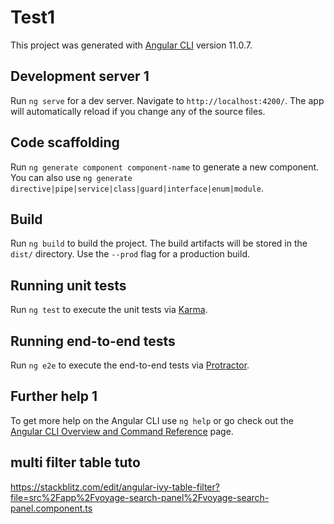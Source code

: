 # Test1

This project was generated with [Angular CLI](https://github.com/angular/angular-cli) version 11.0.7.

## Development server 1

Run `ng serve` for a dev server. Navigate to `http://localhost:4200/`. The app will automatically reload if you change any of the source files.

## Code scaffolding

Run `ng generate component component-name` to generate a new component. You can also use `ng generate directive|pipe|service|class|guard|interface|enum|module`.

## Build

Run `ng build` to build the project. The build artifacts will be stored in the `dist/` directory. Use the `--prod` flag for a production build.

## Running unit tests

Run `ng test` to execute the unit tests via [Karma](https://karma-runner.github.io).

## Running end-to-end tests

Run `ng e2e` to execute the end-to-end tests via [Protractor](http://www.protractortest.org/).

## Further help 1

To get more help on the Angular CLI use `ng help` or go check out the [Angular CLI Overview and Command Reference](https://angular.io/cli) page.

## multi filter table tuto
https://stackblitz.com/edit/angular-ivy-table-filter?file=src%2Fapp%2Fvoyage-search-panel%2Fvoyage-search-panel.component.ts
